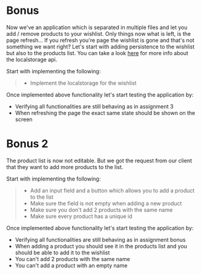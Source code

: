 # Bonus

Now we've an application which is separated in multiple files and let you add / remove products to your wishlist.
Only things now what is left, is the page refresh... If you refresh you're page the wishlist is gone and that's not something
we want right? Let's start with adding persistence to the wishlist but also to the products list. You can take a look
[here](https://developer.mozilla.org/en-US/docs/Web/API/Window/localStorage) for more info about the localstorage api.

Start with implementing the following:
> - Implement the localstorage for the wishlist

Once implemented above functionality let's start testing the application by:
- Verifying all functionalities are still behaving as in assignment 3
- When refreshing the page the exact same state should be shown on the screen

# Bonus 2

The product list is now not editable. But we got the request from our client that they want to add more products to the list.

Start with implementing the following:
> - Add an input field and a button which allows you to add a product to the list
> - Make sure the field is not empty when adding a new product
> - Make sure you don't add 2 products with the same name
> - Make sure every product has a unique id

Once implemented above functionality let's start testing the application by:
- Verifying all functionalities are still behaving as in assignment bonus
- When adding a product you should see it in the products list and you should be able to add it to the wishlist
- You can't add 2 products with the same name
- You can't add a product with an empty name
